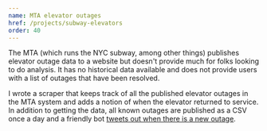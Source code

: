 ```yaml
---
name: MTA elevator outages
href: /projects/subway-elevators
order: 40
---
```


The MTA (which runs the NYC subway, among other things) publishes elevator outage data to a website but doesn't provide much for folks looking to do analysis. It has no historical data available and does not provide users with a list of outages that have been resolved.

I wrote a scraper that keeps track of all the published elevator outages in the MTA system and adds a notion of when the elevator returned to service. In addition to getting the data, all known outages are published as a CSV once a day and a friendly bot [tweets out when there is a new outage](https://twitter.com/MtaOutages).